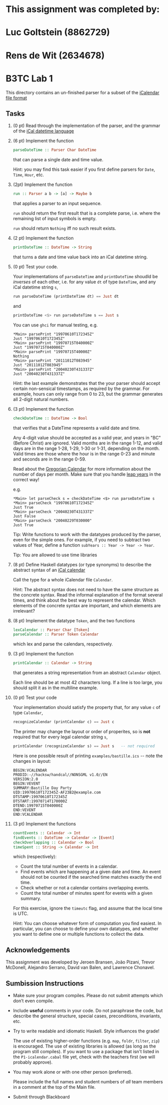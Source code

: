 # This assignment was completed by:
# Luc Goltstein (8862729)
# Rens de Wit (2634678)





# B3TC Lab 1

This directory contains an un-finished parser for a subset of the [iCalendar file format]

[iCalendar file format]: http://en.wikipedia.org/wiki/ICalendar

## Tasks

1. (0 pt)
    Read through the implementation of the parser, and the grammar of the [iCal datetime language](ical-datetime-spec.md)

2. (6 pt)
    Implement the function

    ```haskell
    parseDateTime :: Parser Char DateTime
    ```

    that can parse a single date and time value.
    
    Hint: you may find this task easier if you first define parsers for `Date`,
    `Time`, `Hour`, etc.

3. (2pt)
    Implement the function

    ```haskell
    run :: Parser a b -> [a] -> Maybe b
    ```

    that applies a parser to an input sequence.

    `run` should return the first result that is a complete parse,
    i.e. where the remaining list of input symbols is empty.

    `run` should return `Nothing` iff no such result exists.

4. (2 pt)
    Implement the function

    ```haskell
    printDateTime :: DateTime -> String
    ```

    that turns a date and time value back into an iCal datetime string.

5. (0 pt)
    Test your code.

    Your implementations of `parseDateTime` and `printDateTime` shoudld be *inverses* of each other,
    i.e. for any value `dt` of type `DateTime`, and any iCal datetime string `s`,

    ```haskell
    run parseDateTime (printDateTime dt) == Just dt
    ```
    and
    ```haskell
    printDateTime <$> run parseDateTime s == Just s
    ```

    You can use `ghci` for manual testing, e.g.

    ```ghci
    *Main> parsePrint "19970610T172345Z"
    Just "19970610T172345Z"
    *Main> parsePrint "19970715T040000Z"
    Just "19970715T040000Z"
    *Main> parsePrint "19970715T40000Z"
    Nothing
    *Main> parsePrint "20111012T083945"
    Just "20111012T083945"
    *Main> parsePrint "20040230T431337Z"
    Just "20040230T431337Z"
    ```
    
    Hint: the last example demonstrates that the your parser should accept
    certain non-sensical timestamps, as required by the grammar. For example,
    hours can only range from 0 to 23, but the grammar generates all
    2-digit natural numbers.

6. (3 pt)
    Implement the function

    ```haskell
    checkDateTime :: DateTime -> Bool
    ```

    that verifies that a DateTime represents a valid date and time.

    Any 4-digit value should be accepted as a valid year, and years in "BC"
    (Before Christ) are ignored. Valid months are in the range 1-12, and valid
    days are in the range 1-28, 1-29, 1-30 or 1-31, depending on the month.
    Valid times are those where the hour is in the range 0-23 and minute and
    seconds are in the range 0-59.

    Read about the [Gregorian Calendar] for more information about the number of
    days per month. Make sure that you handle [leap years] in the correct way!

    [Gregorian Calendar]: https://en.wikipedia.org/wiki/Gregorian_calendar
    [leap years]: https://en.wikipedia.org/wiki/Leap_year

    e.g.

    ```ghci
    *Main> let parseCheck s = checkDateTime <$> run parseDateTime s
    *Main> parseCheck "19970610T172345Z"
    Just True
    *Main> parseCheck "20040230T431337Z"
    Just False
    *Main> parseCheck "20040229T030000"
    Just True
    ```

    Tip: Write functions to work with the datatypes produced by the parser, even for the
    simple ones. For example, if you need to subtract two values of Year, define a function
    `subYears :: Year -> Year -> Year`.

    Tip: You are allowed to use time libraries

7. (8 pt)
    Define Haskell datatypes (or type synonyms) to describe the abstract syntax
    of an [iCal calendar](ical-calendar-spec.md)
    
    Call the type for a whole iCalendar file `Calendar`.

    Hint: The abstract syntax does not need to have the same structure as the concrete
    syntax. Read the informal explanation of the format several times, and think about
    the best way to represent the calendar. Which elements of the concrete syntax are
    important, and which elements are irrelevant?

8. (8 pt)
    Implement the datatype `Token`, and the two functions

    ```haskell
    lexCalendar :: Parser Char [Token]
    parseCalendar :: Parser Token Calendar
    ```

    which lex and parse the calendars, respectively.

9. (3 pt)
    Implement the function

    ```haskell
    printCalendar :: Calendar -> String
    ```

    that generates a string representation from an abstract `Calendar` object.

    Each line should be at most 42 characters long. If a line is too large, you
    should split it as in the multiline example.

10. (0 pt) Test your code

    Your implementation should satisfy the property that,
    for any value `c` of type `Calendar`,

    ```haskell
    recognizeCalendar (printCalendar c) == Just c
    ```

    The printer may change the layout or order of properites,
    so is **not** required that for every legal calendar string `s`,

    ```haskell
    printCalendar (recognizeCalendar s) == Just s   -- not required
    ```

    Here is one possible result of printing `examples/bastille.ics` -- note the changes in layout:

    ```
    BEGIN:VCALENDAR
    PRODID:-//hacksw/handcal//NONSGML v1.0//EN
    VERSION:2.0
    BEGIN:VEVENT
    SUMMARY:Bastille Day Party
    UID:19970610T172345Z-AF23B2@example.com
    DTSTAMP:19970610T172345Z
    DTSTART:19970714T170000Z
    DTEND:19970715T040000Z
    END:VEVENT
    END:VCALENDAR
    ```

11. (3 pt)
    Implement the functions

    ```haskell
    countEvents :: Calendar -> Int
    findEvents :: DateTime -> Calendar -> [Event]
    checkOverlapping :: Calendar -> Bool
    timeSpent :: String -> Calendar -> Int
    ```

    which (respectively):

    * Count the total number of events in a calendar.
    * Find events which are happening at a given date and time.
      An event should not be counted if the searched time matches exactly the end time.
    * Check whether or not a calendar contains overlapping events.
    * Count the total number of minutes spent for events with a given summary.

    For this exercise, ignore the `timeutc` flag, and assume that the local time
    is UTC.

    Hint: You can choose whatever form of computation you find easiest. In
    particular, you can choose to define your own datatypes, and whether you
    want to define one or multiple functions to collect the data.

## Acknowledgements

This assignment was developed by Jeroen Bransen, João Pizani, Trevor McDonell,
Alejandro Serrano, David van Balen, and Lawrence Chonavel.

## Sumbission Instructions

* Make sure your program compiles.
  Please do not submit attempts which don’t even compile.

* Include **useful** comments in your code.
  Do not paraphrase the code,
  but describe the general structure, special cases, preconditions, invariants, etc.

* Try to write readable and idiomatic Haskell.
  Style influences the grade!

    The use of existing higher-order functions (e.g. `map`, `foldr`, `filter`, `zip`) is encouraged.
    The use of existing libraries is allowed (as long as the program still compiles).
    If you want to use a package that isn't listed in the `P1-icalendar.cabal` file yet, check with the teachers first (we will probably approve).

* You may work alone or with one other person (preferred).

  Please include the full names and student numbers of *all* team members in a comment at the top of the Main file.

* Submit through Blackboard

